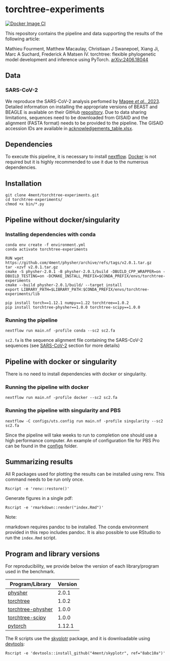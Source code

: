 # torchtree-experiments

[![Docker Image CI](https://github.com/4ment/torchtree-experiments/actions/workflows/docker-image.yml/badge.svg)](https://github.com/4ment/torchtree-experiments/actions/workflows/docker-image.yml)

This repository contains the pipeline and data supporting the results of the following article:

Mathieu Fourment, Matthew Macaulay, Christiaan J Swanepoel, Xiang Ji, Marc A Suchard, Frederick A Matsen IV. torchtree: flexible phylogenetic model development and inference using PyTorch. [arXiv:2406.18044](https://arxiv.org/abs/2406.18044)

## Data

### SARS-CoV-2
We reproduce the SARS-CoV-2 analysis perfomed by [Magee _et al._, 2023](https://arxiv.org/abs/2303.13642). Detailed information on installing the appropriate versions of BEAST and BEAGLE is available on their GitHub [repository](https://github.com/suchard-group/approximate_substitution_gradient_supplement).
Due to data sharing limitations, sequences need to be downloaded from GISAID and the alignment (FASTA format) needs to be provided to the pipeline. The GISAID accession IDs are available in [acknowledgements_table.xlsx](https://github.com/suchard-group/approximate_substitution_gradient_supplement/blob/main/acknowledgements_table.xlsx).

## Dependencies
To execute this pipeline, it is necessary to install [nextflow](https://www.nextflow.io). [Docker](https://www.docker.com) is not required but it is highly recommended to use it due to the numerous dependencies.

## Installation

    git clone 4ment/torchtree-experiments.git
    cd torchtree-experiments/
    chmod +x bin/*.py

## Pipeline without docker/singularity

### Installing dependencies with conda
    conda env create -f environment.yml
    conda activate torchtree-experiments
    
    RUN wget https://github.com/4ment/physher/archive/refs/tags/v2.0.1.tar.gz
    tar -xzvf v2.0.1.tar.gz
    cmake -S physher-2.0.1 -B physher-2.0.1/build -DBUILD_CPP_WRAPPER=on -DBUILD_TESTING=on -DCMAKE_INSTALL_PREFIX=$CONDA_PREFIX/envs/torchtree-experiments
    cmake --build physher-2.0.1/build/ --target install
    export LIBRARY_PATH=$LIBRARY_PATH:$CONDA_PREFIX/envs/torchtree-experiments/lib

    pip install torch==1.12.1 numpy==1.22 torchtree==1.0.2
    pip install torchtree-physher==1.0.0 torchtree-scipy==1.0.0

### Running the pipeline

    nextflow run main.nf -profile conda --sc2 sc2.fa

`sc2.fa` is the sequence alignment file containing the SARS-CoV-2 sequences (see [SARS-CoV-2](#sars-cov-2) section for more details)

## Pipeline with docker or singularity
There is no need to install dependencies with docker or singularity.

### Running the pipeline with docker

    nextflow run main.nf -profile docker --sc2 sc2.fa

### Running the pipeline with singularity and PBS

    nextflow -C configs/uts.config run main.nf -profile singularity --sc2 sc2.fa

Since the pipeline will take weeks to run to completion one should use a high performance computer. An example of configuration file for PBS Pro can be found in the [configs](configs/) folder.

## Summarizing results

All R packages used for plotting the results can be installed using renv. This command needs to be run only once.

    Rscript -e 'renv::restore()'

Generate figures in a single pdf:

    Rscript -e 'rmarkdown::render("index.Rmd")'

Note:

rmarkdown requires pandoc to be installed. The conda environment provided in this repo includes pandoc.
It is also possible to use RStudio to run the `index.Rmd` script.


## Program and library versions

For reproducibility, we provide below the version of each library/program used in the benchmark.

| Program/Library | Version |
| --------------- | ------- |
| [physher]           | 2.0.1 |
| [torchtree]         | 1.0.2 |
| [torchtree-physher] | 1.0.0 |
| [torchtree-scipy]   | 1.0.0 |
| [pytorch]           | 1.12.1 |


The R scripts use the [skyplotr] package, and it is downloadable using [devtools](https://github.com/hadley/devtools):

    Rscript -e 'devtools::install_github("4ment/skyplotr", ref="8abc10a")'


[physher]: https://github.com/4ment/physher
[torchtree]: https://github.com/4ment/torchtree
[torchtree-physher]: https://github.com/4ment/torchtree-physher
[torchtree-scipy]: https://github.com/4ment/torchtree-scipy
[skyplotr]: https://github.com/4ment/skyplotr

[PyTorch]: https://pytorch.org